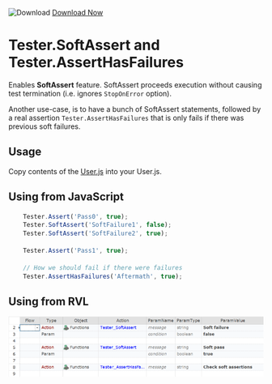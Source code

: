 ![Download](https://github.githubassets.com/images/icons/emoji/unicode/23ec.png?v8) [Download Now](https://inflectra.github.io/DownGit/#/home?url=https://github.com/Inflectra/rapise-powerpack/tree/master/SoftAssert)

# Tester.SoftAssert and Tester.AssertHasFailures

Enables **SoftAssert** feature. SoftAssert proceeds execution without causing test termination (i.e. ignores `StopOnError` option).

Another use-case, is to have a bunch of SoftAssert statements, followed by a real assertion `Tester.AssertHasFailures` that is only fails if there was previous soft failures.

## Usage

Copy contents of the [User.js](User.js) into your User.js.

## Using from JavaScript

```javascript
	Tester.Assert('Pass0', true);
	Tester.SoftAssert('SoftFailure1', false);
	Tester.SoftAssert('SoftFailure2', true);

	Tester.Assert('Pass1', true);
	
	// How we should fail if there were failures
	Tester.AssertHasFailures('Aftermath', true);
```

## Using from RVL

![SoftAssert RVL](img/SoftAssertRvl.png)

